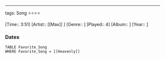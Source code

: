 ---
tags: Song ⭐⭐⭐⭐ 

[Time:: 3:51]
[Artist:: [[Max]] ]
[Genre:: ]
[Played:: 4]
[Album:: ]
[Year:: ]
### Dates
````dataview
TABLE Favorite_Song
WHERE Favorite_Song = [[Heavenly]]
````